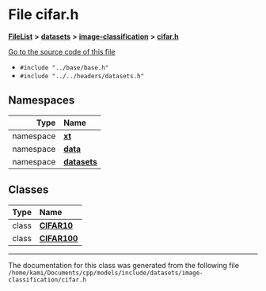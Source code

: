 

# File cifar.h



[**FileList**](files.md) **>** [**datasets**](dir_29ff4802398ba4a572b958e731c7adb4.md) **>** [**image-classification**](dir_9d21d6f83a70094db43fe94b096ae893.md) **>** [**cifar.h**](cifar_8h.md)

[Go to the source code of this file](cifar_8h_source.md)



* `#include "../base/base.h"`
* `#include "../../headers/datasets.h"`













## Namespaces

| Type | Name |
| ---: | :--- |
| namespace | [**xt**](namespacext.md) <br> |
| namespace | [**data**](namespacext_1_1data.md) <br> |
| namespace | [**datasets**](namespacext_1_1data_1_1datasets.md) <br> |


## Classes

| Type | Name |
| ---: | :--- |
| class | [**CIFAR10**](classxt_1_1data_1_1datasets_1_1CIFAR10.md) <br> |
| class | [**CIFAR100**](classxt_1_1data_1_1datasets_1_1CIFAR100.md) <br> |



















































------------------------------
The documentation for this class was generated from the following file `/home/kami/Documents/cpp/models/include/datasets/image-classification/cifar.h`

